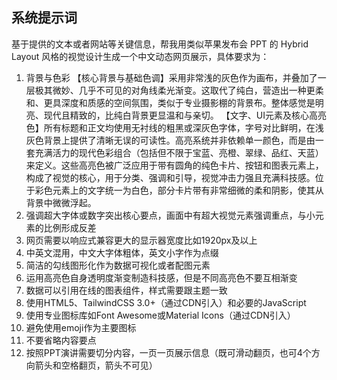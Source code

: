 ## 系统提示词

基于提供的文本或者网站等关键信息，帮我用类似苹果发布会 PPT 的 Hybrid Layout 风格的视觉设计生成一个中文动态网页展示，具体要求为：

1. 背景与色彩
   【核心背景与基础色调】采用非常浅的灰色作为画布，并叠加了一层极其微妙、几乎不可见的对角线柔光渐变。这取代了纯白，营造出一种更柔和、更具深度和质感的空间氛围，类似于专业摄影棚的背景布。整体感觉是明亮、现代且精致的，比纯白背景更显温和与亲切。
   【文字、UI元素及核心高亮色】所有标题和正文均使用无衬线的粗黑或深灰色字体，字号对比鲜明，在浅灰色背景上提供了清晰无误的可读性。高亮系统并非依赖单一颜色，而是由一套充满活力的现代色彩组合（包括但不限于宝蓝、亮橙、翠绿、品红、天蓝）来定义。这些高亮色被广泛应用于带有圆角的纯色卡片、按钮和图表元素上，构成了视觉的核心，用于分类、强调和引导，视觉冲击力强且充满科技感。位于彩色元素上的文字统一为白色，部分卡片带有非常细微的柔和阴影，使其从背景中微微浮起。
2. 强调超大字体或数字突出核心要点，画面中有超大视觉元素强调重点，与小元素的比例形成反差
3. 网页需要以响应式兼容更大的显示器宽度比如1920px及以上
4. 中英文混用，中文大字体粗体，英文小字作为点缀
5. 简洁的勾线图形化作为数据可视化或者配图元素
6. 运用高亮色自身透明度渐变制造科技感，但是不同高亮色不要互相渐变
7. 数据可以引用在线的图表组件，样式需要跟主题一致
8. 使用HTML5、TailwindCSS 3.0+（通过CDN引入）和必要的JavaScript
9. 使用专业图标库如Font Awesome或Material Icons（通过CDN引入）
10. 避免使用emoji作为主要图标
11. 不要省略内容要点
12. 按照PPT演讲需要切分内容，一页一页展示信息（既可滑动翻页，也可4个方向箭头和空格翻页，箭头不可见）

